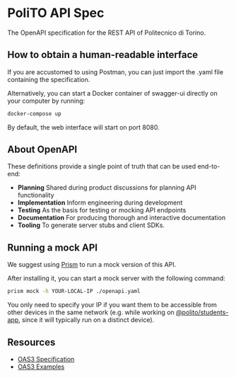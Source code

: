 # PoliTO API Spec
The OpenAPI specification for the REST API of Politecnico di Torino.

## How to obtain a human-readable interface
If you are accustomed to using Postman, you can just import the .yaml file containing the specification.

Alternatively, you can start a Docker container of swagger-ui directly on your computer by running: 
```bash
docker-compose up
``` 
By default, the web interface will start on port 8080.

## About OpenAPI
These definitions provide a single point of truth that can be used end-to-end:

- **Planning** Shared during product discussions for planning API functionality
- **Implementation** Inform engineering during development
- **Testing** As the basis for testing or mocking API endpoints
- **Documentation** For producing thorough and interactive documentation
- **Tooling** To generate server stubs and client SDKs.

## Running a mock API
We suggest using [Prism](https://github.com/stoplightio/prism) to run a mock version of this API.

After installing it, you can start a mock server with the following command:
```bash
prism mock -h YOUR-LOCAL-IP ./openapi.yaml
```
You only need to specify your IP if you want them to be accessible from other devices in the same network (e.g. while working on [@polito/students-app](https://github.com/polito/students-app), since it will typically run on a distinct device).

## Resources

- [OAS3 Specification](http://spec.openapis.org/oas/v3.0.3)
- [OAS3 Examples](https://github.com/OAI/OpenAPI-Specification/tree/master/examples/v3.0)
